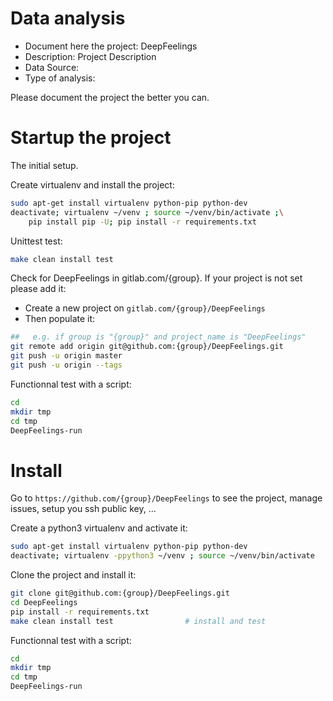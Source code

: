 # Data analysis
- Document here the project: DeepFeelings
- Description: Project Description
- Data Source:
- Type of analysis:

Please document the project the better you can.

# Startup the project

The initial setup.

Create virtualenv and install the project:
```bash
sudo apt-get install virtualenv python-pip python-dev
deactivate; virtualenv ~/venv ; source ~/venv/bin/activate ;\
    pip install pip -U; pip install -r requirements.txt
```

Unittest test:
```bash
make clean install test
```

Check for DeepFeelings in gitlab.com/{group}.
If your project is not set please add it:

- Create a new project on `gitlab.com/{group}/DeepFeelings`
- Then populate it:

```bash
##   e.g. if group is "{group}" and project_name is "DeepFeelings"
git remote add origin git@github.com:{group}/DeepFeelings.git
git push -u origin master
git push -u origin --tags
```

Functionnal test with a script:

```bash
cd
mkdir tmp
cd tmp
DeepFeelings-run
```

# Install

Go to `https://github.com/{group}/DeepFeelings` to see the project, manage issues,
setup you ssh public key, ...

Create a python3 virtualenv and activate it:

```bash
sudo apt-get install virtualenv python-pip python-dev
deactivate; virtualenv -ppython3 ~/venv ; source ~/venv/bin/activate
```

Clone the project and install it:

```bash
git clone git@github.com:{group}/DeepFeelings.git
cd DeepFeelings
pip install -r requirements.txt
make clean install test                # install and test
```
Functionnal test with a script:

```bash
cd
mkdir tmp
cd tmp
DeepFeelings-run
```
